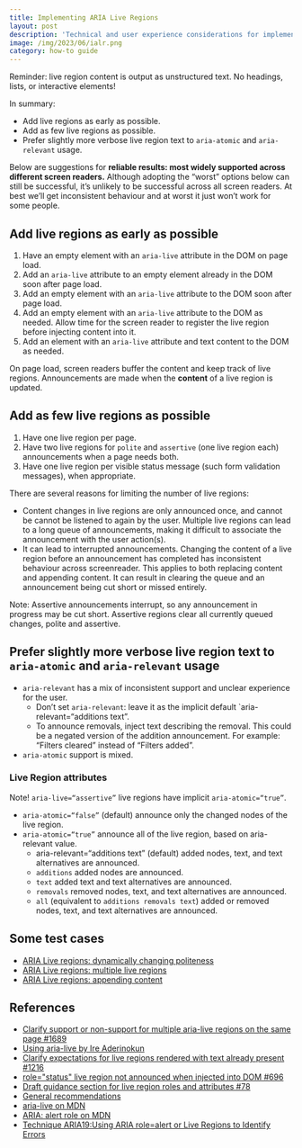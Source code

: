 ```yaml
---
title: Implementing ARIA Live Regions
layout: post
description: 'Technical and user experience considerations for implementing ARIA Live Regions'
image: /img/2023/06/ialr.png
category: how-to guide
---
```


Reminder: live region content is output as unstructured text. No headings, lists, or interactive elements!

In summary: 

- Add live regions as early as possible.
- Add as few live regions as possible.
- Prefer slightly more verbose live region text to `aria-atomic` and `aria-relevant` usage.

Below are suggestions for **reliable results: most widely supported across different screen readers.** Although adopting the “worst” options below can still be successful, it’s unlikely to be successful across all screen readers. At best we’ll get inconsistent behaviour and at worst it just won’t work for some people.

## Add live regions as early as possible

1. Have an empty element with an `aria-live` attribute in the DOM on page load.
2. Add an `aria-live` attribute to an empty element already in the DOM soon after page load.
3. Add an empty element with an `aria-live` attribute to the DOM soon after page load.
4. Add an empty element with an `aria-live` attribute to the DOM as needed. Allow time for the screen reader to register the live region before injecting content into it.
5. Add an element with an `aria-live` attribute and text content to the DOM as needed.

On page load, screen readers buffer the content and keep track of live regions. Announcements are made when the **content** of a live region is updated.

## Add as few live regions as possible

1. Have one live region per page.
2. Have two live regions for `polite` and `assertive` (one live region each) announcements when a page needs both.
3. Have one live region per visible status message (such form validation messages), when appropriate.

There are several reasons for limiting the number of live regions:

- Content changes in live regions are only announced once, and cannot be cannot be listened to again by the user. Multiple live regions can lead to a long queue of announcements, making it difficult to associate the announcement with the user action(s).
- It can lead to interrupted announcements. Changing the content of a live region before an announcement has completed has inconsistent behaviour across screenreader. This applies to both replacing content and appending content. It can result in clearing the queue and an announcement being cut short or missed entirely.

Note: Assertive announcements interrupt, so any announcement in progress may be cut short. Assertive regions clear all currently queued changes, polite and assertive. 

## Prefer slightly more verbose live region text to `aria-atomic` and `aria-relevant` usage

- `aria-relevant` has a mix of inconsistent support and unclear experience for the user.
	- Don’t set `aria-relevant`: leave it as the implicit default `aria-relevant=“additions text”.
	- To announce removals, inject text describing the removal. This could be a negated version of the addition announcement. For example: “Filters cleared” instead of “Filters added”.
- `aria-atomic` support is mixed.

### Live Region attributes

Note! `aria-live=“assertive”` live regions have implicit `aria-atomic=“true”`.

- `aria-atomic=“false”` (default) announce only the changed nodes of the live region.
- `aria-atomic=“true”` announce all of the live region, based on aria-relevant value.
	- aria-relevant=“additions text” (default) added nodes, text, and text alternatives are announced.
	- `additions` added nodes are announced.
	- `text` added text and text alternatives are announced.
	- `removals` removed nodes, text, and text alternatives are announced.
	- `all` (equivalent to `additions removals text`) added or removed nodes, text, and text alternatives are announced.
	
## Some test cases

- [ARIA Live regions: dynamically changing politeness](https://stevebarnett.github.io/a11y-demos-and-tests/aria-live-regions-dynamically-changing-politeness.html)
- [ARIA Live regions: multiple live regions](https://stevebarnett.github.io/a11y-demos-and-tests/aria-live-regions-multiple-live-regions.html)
- [ARIA Live regions: appending content](https://stevebarnett.github.io/a11y-demos-and-tests/aria-live-regions-appending-content.html)

## References

- [ Clarify support or non-support for multiple aria-live regions on the same page #1689 ](https://github.com/w3c/aria/issues/1689)
- [Using aria-live by Ire Aderinokun](https://bitsofco.de/using-aria-live/#applyingarialiveanexample)
- [Clarify expectations for live regions rendered with text already present #1216](https://github.com/w3c/aria/issues/1216)
- [role="status" live region not announced when injected into DOM #696](https://github.com/FreedomScientific/VFO-standards-support/issues/696)
- [Draft guidance section for live region roles and attributes #78](https://github.com/w3c/aria-practices/issues/78)
- [General recommendations](https://github.com/w3c/aria-practices/issues/78#issuecomment-529846994)
- [aria-live on MDN](https://developer.mozilla.org/en-US/docs/Web/Accessibility/ARIA/Attributes/aria-live)
- [ARIA: alert role on MDN](https://developer.mozilla.org/en-US/docs/Web/Accessibility/ARIA/Roles/Alert_Role)
- [Technique ARIA19:Using ARIA role=alert or Live Regions to Identify Errors](https://www.w3.org/WAI/WCAG21/Techniques/aria/ARIA19)
